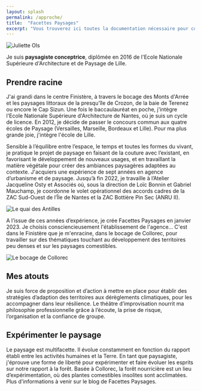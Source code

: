 ```yaml
---
layout: splash
permalink: /approche/
title:  "Facettes Paysages"
excerpt: "Vous trouverez ici toutes la documentation nécessaire pour connaître le projet."
---
```



![Juliette Ols](/minimal-facettes/assets/images/FP.jpg)

Je suis <b>paysagiste conceptrice</b>, diplômée en 2016 de l'Ecole Nationale Supérieure d'Architecture et de Paysage de Lille.


## Prendre racine

J'ai grandi dans le centre Finistère, à travers le bocage des Monts d'Arrée et les paysages littoraux de la presqu'île de Crozon, de la baie de Terenez ou encore le Cap Sizun.
Une fois le baccaulauréat en poche, j'intègre l'Ecole Nationale Supérieure d'Architecture de Nantes, où je suis un cycle de licence.
En 2012, je décide de passer le concours commun aux quatre écoles de Paysage (Versailles, Marseille, Bordeaux et Lille). Pour ma plus grande joie, j'intègre l'école de Lille.

Sensible à l’équilibre entre l’espace, le temps et toutes les formes du vivant, je pratique le projet de paysage en faisant de la couture avec l’existant, en favorisant le développement de nouveaux usages, et en travaillant la matière végétale pour créer des ambiances paysagères adaptées au contexte.
J'acquiers une expérience de sept années en agence d’urbanisme et de paysage. Jusqu’à fin 2022, je travaille à l’Atelier Jacqueline Osty et Associés où, sous la direction de Loïc Bonnin et Gabriel Mauchamp, je coordonne le volet opérationnel des accords cadres de la ZAC Sud-Ouest de l’Île de Nantes et la ZAC Bottière Pin Sec (ANRU II).

![Le quai des Antilles](/minimal-facettes/assets/images/FP2.jpg)

A l’issue de ces années d’expérience, je crée Facettes Paysages en janvier 2023. Je choisis consciencieusement l'établissement de l'agence...
C'est dans le Finistère que je m'enracine, dans le bocage de Collorec, pour travailler sur des thématiques touchant au développement des territoires peu denses et sur les paysages comestibles.

![Le bocage de Collorec](/minimal-facettes/assets/images/FP1.jpg)

## Mes atouts

Je suis force de proposition et d’action à mettre en place pour établir des stratégies d’adaption des territoires aux dérèglements climatiques, pour les accompagner dans leur résilience.
Le théâtre d’improvisation nourrit ma philosophie professionnelle grâce à l’écoute, la prise de risque, l’organisation et la confiance de groupe.

## Expérimenter le paysage

Le paysage est multifacette. Il évolue constamment en fonction du rapport établi entre les activités humaines et la Terre. En tant que paysagiste, j'éprouve une forme de liberté pour expérimenter et faire évoluer les esprits sur notre rapport à la forêt. Basée à Collorec, la forêt nourricière est un lieu d’expérimentation, où des plantes comestibles insolites sont acclimatées.
Plus d'informations à venir sur le blog de Facettes Paysages.



